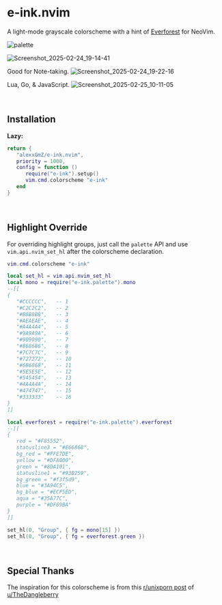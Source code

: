 # e-ink.nvim

A light-mode grayscale colorscheme with a hint of [Everforest](https://github.com/sainnhe/everforest)
for NeoVim.

![palette](https://github.com/user-attachments/assets/38009bf4-b9b0-418b-b855-c9e640e4e03a)

![Screenshot_2025-02-24_19-14-41](https://github.com/user-attachments/assets/2e0de592-ec84-4cd6-9a03-ff03a360ab08)

Good for Note-taking.
![Screenshot_2025-02-24_19-22-16](https://github.com/user-attachments/assets/1e2fa144-949c-4bb2-82e1-4e5825f9a87c)

Lua, Go, & JavaScript.
![Screenshot_2025-02-25_10-11-05](https://github.com/user-attachments/assets/b666239d-8d29-4331-b806-b4d25661ddd9)

&nbsp;

## Installation

**Lazy:**

```lua
return {
   "alexxGmZ/e-ink.nvim",
   priority = 1000,
   config = function ()
      require("e-ink").setup()
      vim.cmd.colorscheme "e-ink"
   end
}
```

&nbsp;

## Highlight Override

For overriding highlight groups, just call the `palette` API and use
`vim.api.nvim_set_hl` after the colorscheme declaration.

```lua
vim.cmd.colorscheme "e-ink"

local set_hl = vim.api.nvim_set_hl
local mono = require("e-ink.palette").mono
--[[
{
   "#CCCCCC",   -- 1
   "#C2C2C2",   -- 2
   "#B8B8B8",   -- 3
   "#AEAEAE",   -- 4
   "#A4A4A4",   -- 5
   "#9A9A9A",   -- 6
   "#909090",   -- 7
   "#868686",   -- 8
   "#7C7C7C",   -- 9
   "#727272",   -- 10
   "#686868",   -- 11
   "#5E5E5E",   -- 12
   "#545454",   -- 13
   "#4A4A4A",   -- 14
   "#474747",   -- 15
   "#333333"    -- 16
}
]]

local everforest = require("e-ink.palette").everforest
--[[
{
   red = "#F85552",
   statusline3 = "#E66868",
   bg_red = "#FFE7DE",
   yellow = "#DFA000",
   green = "#8DA101",
   statusline1 = "#93B259",
   bg_green = "#f3f5d9",
   blue = "#3A94C5",
   bg_blue = "#ECF5ED",
   aqua = "#35A77C",
   purple = "#DF69BA"
}
]]

set_hl(0, "Group", { fg = mono[15] })
set_hl(0, "Group", { fg = everforest.green })
```

&nbsp;

## Special Thanks

The inspiration for this colorscheme is from this [r/unixporn post](https://www.reddit.com/r/unixporn/comments/1ivfd53/rectangle_i_really_really_like_eink/)
of [u/TheDangleberry](https://www.reddit.com/user/TheDangleberry/submitted/)
